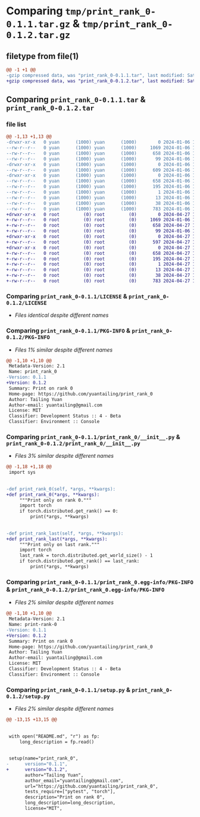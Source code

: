 # Comparing `tmp/print_rank_0-0.1.1.tar.gz` & `tmp/print_rank_0-0.1.2.tar.gz`

## filetype from file(1)

```diff
@@ -1 +1 @@
-gzip compressed data, was "print_rank_0-0.1.1.tar", last modified: Sat Jan  6 17:23:10 2024, max compression
+gzip compressed data, was "print_rank_0-0.1.2.tar", last modified: Sat Apr 27 17:52:14 2024, max compression
```

## Comparing `print_rank_0-0.1.1.tar` & `print_rank_0-0.1.2.tar`

### file list

```diff
@@ -1,13 +1,13 @@
-drwxr-xr-x   0 yuan      (1000) yuan      (1000)        0 2024-01-06 17:23:10.716083 print_rank_0-0.1.1/
--rw-r--r--   0 yuan      (1000) yuan      (1000)     1069 2024-01-06 15:16:41.000000 print_rank_0-0.1.1/LICENSE
--rw-r--r--   0 yuan      (1000) yuan      (1000)      658 2024-01-06 17:23:10.716083 print_rank_0-0.1.1/PKG-INFO
--rw-r--r--   0 yuan      (1000) yuan      (1000)       99 2024-01-06 17:21:11.000000 print_rank_0-0.1.1/README.md
-drwxr-xr-x   0 yuan      (1000) yuan      (1000)        0 2024-01-06 17:23:10.716083 print_rank_0-0.1.1/print_rank_0/
--rw-r--r--   0 yuan      (1000) yuan      (1000)      609 2024-01-06 17:17:12.000000 print_rank_0-0.1.1/print_rank_0/__init__.py
-drwxr-xr-x   0 yuan      (1000) yuan      (1000)        0 2024-01-06 17:23:10.716083 print_rank_0-0.1.1/print_rank_0.egg-info/
--rw-r--r--   0 yuan      (1000) yuan      (1000)      658 2024-01-06 17:23:10.000000 print_rank_0-0.1.1/print_rank_0.egg-info/PKG-INFO
--rw-r--r--   0 yuan      (1000) yuan      (1000)      195 2024-01-06 17:23:10.000000 print_rank_0-0.1.1/print_rank_0.egg-info/SOURCES.txt
--rw-r--r--   0 yuan      (1000) yuan      (1000)        1 2024-01-06 17:23:10.000000 print_rank_0-0.1.1/print_rank_0.egg-info/dependency_links.txt
--rw-r--r--   0 yuan      (1000) yuan      (1000)       13 2024-01-06 17:23:10.000000 print_rank_0-0.1.1/print_rank_0.egg-info/top_level.txt
--rw-r--r--   0 yuan      (1000) yuan      (1000)       38 2024-01-06 17:23:10.716083 print_rank_0-0.1.1/setup.cfg
--rw-r--r--   0 yuan      (1000) yuan      (1000)      783 2024-01-06 17:17:06.000000 print_rank_0-0.1.1/setup.py
+drwxr-xr-x   0 root         (0) root         (0)        0 2024-04-27 17:52:14.447806 print_rank_0-0.1.2/
+-rw-r--r--   0 root         (0) root         (0)     1069 2024-01-06 15:16:41.000000 print_rank_0-0.1.2/LICENSE
+-rw-r--r--   0 root         (0) root         (0)      658 2024-04-27 17:52:14.447806 print_rank_0-0.1.2/PKG-INFO
+-rw-r--r--   0 root         (0) root         (0)       99 2024-01-06 17:21:11.000000 print_rank_0-0.1.2/README.md
+drwxr-xr-x   0 root         (0) root         (0)        0 2024-04-27 17:52:14.447806 print_rank_0-0.1.2/print_rank_0/
+-rw-r--r--   0 root         (0) root         (0)      597 2024-04-27 17:44:33.000000 print_rank_0-0.1.2/print_rank_0/__init__.py
+drwxr-xr-x   0 root         (0) root         (0)        0 2024-04-27 17:52:14.447806 print_rank_0-0.1.2/print_rank_0.egg-info/
+-rw-r--r--   0 root         (0) root         (0)      658 2024-04-27 17:52:14.000000 print_rank_0-0.1.2/print_rank_0.egg-info/PKG-INFO
+-rw-r--r--   0 root         (0) root         (0)      195 2024-04-27 17:52:14.000000 print_rank_0-0.1.2/print_rank_0.egg-info/SOURCES.txt
+-rw-r--r--   0 root         (0) root         (0)        1 2024-04-27 17:52:14.000000 print_rank_0-0.1.2/print_rank_0.egg-info/dependency_links.txt
+-rw-r--r--   0 root         (0) root         (0)       13 2024-04-27 17:52:14.000000 print_rank_0-0.1.2/print_rank_0.egg-info/top_level.txt
+-rw-r--r--   0 root         (0) root         (0)       38 2024-04-27 17:52:14.447806 print_rank_0-0.1.2/setup.cfg
+-rw-r--r--   0 root         (0) root         (0)      783 2024-04-27 17:49:03.000000 print_rank_0-0.1.2/setup.py
```

### Comparing `print_rank_0-0.1.1/LICENSE` & `print_rank_0-0.1.2/LICENSE`

 * *Files identical despite different names*

### Comparing `print_rank_0-0.1.1/PKG-INFO` & `print_rank_0-0.1.2/PKG-INFO`

 * *Files 1% similar despite different names*

```diff
@@ -1,10 +1,10 @@
 Metadata-Version: 2.1
 Name: print_rank_0
-Version: 0.1.1
+Version: 0.1.2
 Summary: Print on rank 0
 Home-page: https://github.com/yuantailing/print_rank_0
 Author: Tailing Yuan
 Author-email: yuantailing@gmail.com
 License: MIT
 Classifier: Development Status :: 4 - Beta
 Classifier: Environment :: Console
```

### Comparing `print_rank_0-0.1.1/print_rank_0/__init__.py` & `print_rank_0-0.1.2/print_rank_0/__init__.py`

 * *Files 3% similar despite different names*

```diff
@@ -1,18 +1,18 @@
 import sys
 
 
-def print_rank_0(self, *args, **kwargs):
+def print_rank_0(*args, **kwargs):
     """Print only on rank 0."""
     import torch
     if torch.distributed.get_rank() == 0:
         print(*args, **kwargs)
 
 
-def print_rank_last(self, *args, **kwargs):
+def print_rank_last(*args, **kwargs):
     """Print only on last rank."""
     import torch
     last_rank = torch.distributed.get_world_size() - 1
     if torch.distributed.get_rank() == last_rank:
         print(*args, **kwargs)
```

### Comparing `print_rank_0-0.1.1/print_rank_0.egg-info/PKG-INFO` & `print_rank_0-0.1.2/print_rank_0.egg-info/PKG-INFO`

 * *Files 2% similar despite different names*

```diff
@@ -1,10 +1,10 @@
 Metadata-Version: 2.1
 Name: print-rank-0
-Version: 0.1.1
+Version: 0.1.2
 Summary: Print on rank 0
 Home-page: https://github.com/yuantailing/print_rank_0
 Author: Tailing Yuan
 Author-email: yuantailing@gmail.com
 License: MIT
 Classifier: Development Status :: 4 - Beta
 Classifier: Environment :: Console
```

### Comparing `print_rank_0-0.1.1/setup.py` & `print_rank_0-0.1.2/setup.py`

 * *Files 2% similar despite different names*

```diff
@@ -13,15 +13,15 @@
 
 
 with open("README.md", "r") as fp:
     long_description = fp.read()
 
 
 setup(name="print_rank_0",
-      version="0.1.1",
+      version="0.1.2",
       author="Tailing Yuan",
       author_email="yuantailing@gmail.com",
       url="https://github.com/yuantailing/print_rank_0",
       tests_require=["pytest", "torch"],
       description="Print on rank 0",
       long_description=long_description,
       license="MIT",
```

